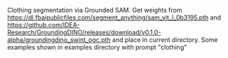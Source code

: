 Clothing segmentation via Grounded SAM. Get weights from
https://dl.fbaipublicfiles.com/segment_anything/sam_vit_l_0b3195.pth
and
https://github.com/IDEA-Research/GroundingDINO/releases/download/v0.1.0-alpha/groundingdino_swint_ogc.pth
and place in current directory. Some examples shown in examples directory with prompt "clothing"

